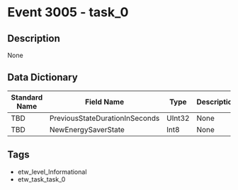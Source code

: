 # Event 3005 - task_0

## Description
None

## Data Dictionary
|Standard Name|Field Name|Type|Description|Sample Value|
|---|---|---|---|---|
|TBD|PreviousStateDurationInSeconds|UInt32|None|`None`|
|TBD|NewEnergySaverState|Int8|None|`None`|

## Tags
* etw_level_Informational
* etw_task_task_0